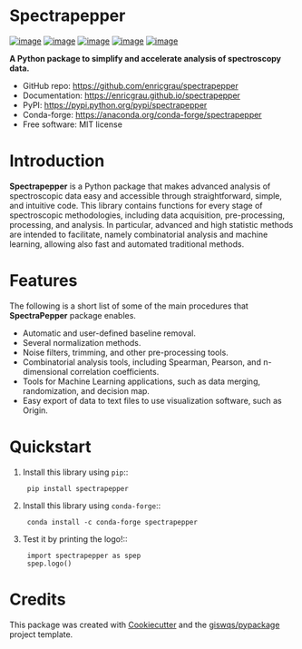 # Spectrapepper

[![image](https://img.shields.io/pypi/v/spectrapepper.svg)](https://pypi.python.org/pypi/spectrapepper)
[![image](https://img.shields.io/conda/vn/conda-forge/spectrapepper.svg)](https://anaconda.org/conda-forge/spectrapepper)
[![image](https://img.shields.io/badge/License-MIT-yellow.svg)](https://opensource.org/licenses/MIT)
[![image](https://img.shields.io/lgtm/grade/python/g/enricgrau/spectrapepper.svg?logo=lgtm&logoWidth=18)](https://lgtm.com/projects/g/enricgrau/spectrapepper/context:python)
[![image](https://github.com/enricgrau/spectrapepper/workflows/docs/badge.svg)](https://enricgrau.github.io/spectrapepper)

**A Python package to simplify and accelerate analysis of spectroscopy data.**

* GitHub repo: https://github.com/enricgrau/spectrapepper
* Documentation: https://enricgrau.github.io/spectrapepper
* PyPI: https://pypi.python.org/pypi/spectrapepper
* Conda-forge: https://anaconda.org/conda-forge/spectrapepper
* Free software: MIT license

# Introduction

**Spectrapepper** is a Python package that makes advanced analysis of spectroscopic data easy and accessible
through straightforward, simple, and intuitive code. This library contains functions for every stage of spectroscopic
methodologies, including data acquisition, pre-processing, processing, and analysis. In particular, advanced and high
statistic methods are intended to facilitate, namely combinatorial analysis and machine learning, allowing also
fast and automated traditional methods.

# Features

The following is a short list of some of the main procedures that **SpectraPepper** package enables.

* Automatic and user-defined baseline removal.
* Several normalization methods.
* Noise filters, trimming, and other pre-processing tools.
* Combinatorial analysis tools, including Spearman, Pearson, and n-dimensional correlation coefficients.
* Tools for Machine Learning applications, such as data merging, randomization, and decision map.
* Easy export of data to text files to use visualization software, such as Origin.

# Quickstart

1. Install this library using ``pip``::

        pip install spectrapepper

2. Install this library using ``conda-forge``::

        conda install -c conda-forge spectrapepper

3. Test it by printing the logo!::

        import spectrapepper as spep
        spep.logo()


# Credits


This package was created with [Cookiecutter](https://github.com/cookiecutter/cookiecutter) and the
[giswqs/pypackage](https://github.com/giswqs/pypackage) project template.
